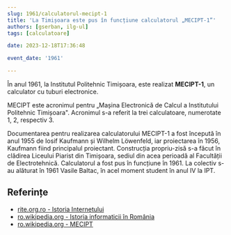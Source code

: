 ```yaml
---
slug: 1961/calculatorul-mecipt-1
title: 'La Timișoara este pus în funcțiune calculatorul „MECIPT-1”'
authors: [gserban, ilg-ul]
tags: [calculatoare]

date: 2023-12-18T17:36:48

event_date: '1961'

---
```


În anul 1961, la Institutul Politehnic Timișoara, este realizat **MECIPT-1**,
un calculator cu tuburi electronice.

<!-- truncate -->

MECIPT este acronimul pentru „Mașina Electronică de Calcul a
Institutului Politehnic Timișoara". Acronimul s-a referit la
trei calculatoare, numerotate 1, 2, respectiv 3.

Documentarea pentru realizarea calculatorului MECIPT-1 a fost începută în
anul 1955 de Iosif Kaufmann și Wilhelm Löwenfeld, iar proiectarea în 1956,
Kaufmann fiind principalul proiectant. Construcția propriu-zisă s-a făcut
în clădirea Liceului Piarist din Timișoara, sediul din acea perioadă al
Facultății de Electrotehnică. Calculatorul a fost pus în funcțiune în 1961.
La colectiv s-au alăturat în 1961 Vasile Baltac, în acel moment student
în anul IV la IPT.

## Referințe

- [rite.org.ro - Istoria Internetului](https://rite.org.ro/istoria-internetului/)
- [ro.wikipedia.org - Istoria informaticii în România](https://ro.wikipedia.org/wiki/Istoria_informaticii_în_România)
- [ro.wikipedia.org - MECIPT](https://ro.wikipedia.org/wiki/MECIPT)
